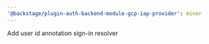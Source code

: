 ```yaml
---
'@backstage/plugin-auth-backend-module-gcp-iap-provider': minor
---
```


Add user id annotation sign-in resolver
